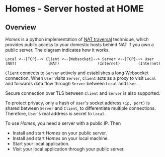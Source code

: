 # Homes - Server hosted at HOME
## Overview
*Homes* is a python implementation of [NAT traversal](https://en.wikipedia.org/wiki/NAT_traversal) technique, which provides public access to your domestic hosts behind NAT if you own a public server. The diagram indicates how it works.

```
Local <--[TCP]--> Client <--[Websocket]--> Server <--[TCP]--> User
(NAT)              (NAT)                 (Internet)        (Internet)
```

`Client` connects to `Server` actively and establishes a long Websocket connection. When `User` visits `Server`, `Client` acts as a proxy to visit `Local` and forwards data flow through `Server` between `Local` and `User`.

Secure connection over TLS between `Client` and `Server` is also  supported.

To protect privacy, only a hash of `User`'s socket address `(ip, port)` is shared between `Server` and `Client`, to differentiate multiple connections. Therefore, `User`'s real address is secret to `Local`. 

To use *Homes*, you need a server with a public IP. Then
+ Install and start *Homes* on your public server.
+ Install and start *Homes* on your local machine.
+ Start your local application.
+ Visit your local application through your public server.